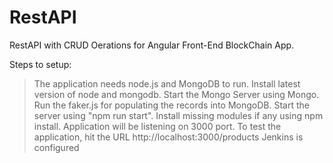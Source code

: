 # RestAPI
RestAPI with CRUD Oerations for Angular Front-End BlockChain App.


Steps to setup:

> The application needs node.js and MongoDB to run. Install latest version of node and mongodb.
> Start the Mongo Server using Mongo.
> Run the faker.js for populating the records into MongoDB.
> Start the server using "npm run start".
> Install missing modules if any using npm install.
> Application will be listening on 3000 port.
> To test the application, hit the URL http://localhost:3000/products
> Jenkins is configured
>>>>>>>


